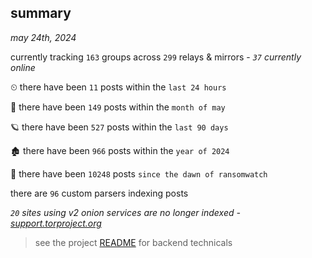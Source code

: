 
## summary
_may 24th, 2024_

currently tracking `163` groups across `299` relays & mirrors - _`37` currently online_

⏲ there have been `11` posts within the `last 24 hours`

🦈 there have been `149` posts within the `month of may`

🪐 there have been `527` posts within the `last 90 days`

🏚 there have been `966` posts within the `year of 2024`

🦕 there have been `10248` posts `since the dawn of ransomwatch`

there are `96` custom parsers indexing posts

_`20` sites using v2 onion services are no longer indexed - [support.torproject.org](https://support.torproject.org/onionservices/v2-deprecation/)_

> see the project [README](https://github.com/joshhighet/ransomwatch#ransomwatch--) for backend technicals
